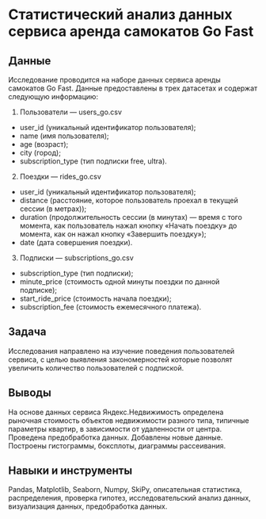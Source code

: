 # Статистический анализ данных сервиса аренда самокатов Go Fast

## Данные
Исследование проводится на наборе данных  сервиса аренды самокатов Go Fast. Данные предоставлены в трех датасетах и содержат следующую информацию: 

1. Пользователи — users_go.csv
- user_id (уникальный идентификатор пользователя);
- name (имя пользователя);
- age (возраст);
- city (город);
- subscription_type (тип подписки free, ultra).  

2. Поездки — rides_go.csv  
- user_id (уникальный идентификатор пользователя);
- distance (расстояние, которое пользователь проехал в текущей сессии (в метрах));
- duration (продолжительность сессии (в минутах) — время с того момента, как пользователь нажал кнопку «Начать поездку» до момента, как он нажал кнопку «Завершить поездку»);
- date (дата совершения поездки).  

3. Подписки — subscriptions_go.csv
- subscription_type	(тип подписки);
- minute_price (стоимость одной минуты поездки по данной подписке);
- start_ride_price (стоимость начала поездки);
- subscription_fee (стоимость ежемесячного платежа).

## Задача
Исследования направлено на изучение поведения пользователей сервиса, c целью выявления закономерностей которые позволят увеличить количество пользователей с подпиской.

## Выводы
На основе данных сервиса Яндекс.Недвижимость определена рыночная стоимость объектов недвижимости разного типа, типичные параметры квартир, в зависимости от удаленности от центра. Проведена предобработка данных. Добавлены новые данные. Построены гистограммы, боксплоты, диаграммы рассеивания.

## Навыки и инструменты
Pandas, Matplotlib, Seaborn, Numpy, SkiPy, описательная статистика, распределения, проверка гипотез, исследовательский анализ данных, визуализация данных, предобработка данных.

